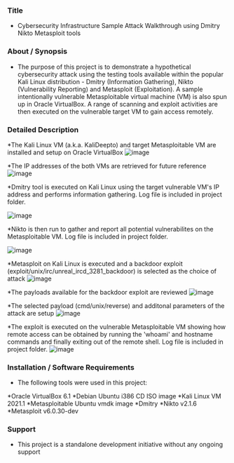 ### Title

* Cybersecurity Infrastructure Sample Attack Walkthrough using Dmitry Nikto Metasploit tools

### About / Synopsis

* The purpose of this project is to demonstrate a hypothetical cybersecurity attack using the testing tools available within the popular Kali Linux distribution - Dmitry (Information Gathering), Nikto (Vulnerability Reporting) and Metasploit (Exploitation). A sample intentionally vulnerable Metasploitable virtual machine (VM) is also spun up in Oracle VirtualBox. A range of scanning and exploit activities are then executed on the vulnerable target VM to gain access remotely.

### Detailed Description 

*The Kali Linux VM (a.k.a. KaliDeepto) and target Metasploitable VM are installed and setup on Oracle VirtualBox
![image](https://user-images.githubusercontent.com/46364751/115974712-8ac14c80-a52c-11eb-80ae-89a7c6e39a06.png)

*The IP addresses of the both VMs are retrieved for future reference
![image](https://user-images.githubusercontent.com/46364751/115974716-96147800-a52c-11eb-9362-94a0f0bde74a.png)

*Dmitry tool is executed on Kali Linux using the target vulnerable VM's IP address and performs information gathering. Log file is included in project folder.

![image](https://user-images.githubusercontent.com/46364751/115974722-a2003a00-a52c-11eb-9df4-4d3953fb5349.png)

*Nikto is then run to gather and report all potential vulnerabilites on the Metasploitable VM. Log file is included in project folder.

![image](https://user-images.githubusercontent.com/46364751/115974727-acbacf00-a52c-11eb-86ed-c65311889ca9.png)

*Metasploit on Kali Linux is executed and a backdoor exploit (exploit/unix/irc/unreal_ircd_3281_backdoor) is selected as the choice of attack
![image](https://user-images.githubusercontent.com/46364751/115974729-b5130a00-a52c-11eb-8a40-9b70cfae2827.png)

*The payloads available for the backdoor exploit are reviewed 
![image](https://user-images.githubusercontent.com/46364751/115974734-c3612600-a52c-11eb-9dee-a14b402915d2.png)

*The selected payload (cmd/unix/reverse) and additonal parameters of the attack are setup
![image](https://user-images.githubusercontent.com/46364751/115974740-cb20ca80-a52c-11eb-95e8-41fa668dafc7.png)

*The exploit is executed on the vulnerable Metasploitable VM showing how remote access can be obtained by running the 'whoami' and hostname commands and finally exiting out of the remote shell. Log file is included in project folder.
![image](https://user-images.githubusercontent.com/46364751/115974743-d4aa3280-a52c-11eb-8306-5fab97796e76.png)


### Installation / Software Requirements

* The following tools were used in this project:

*Oracle VirtualBox 6.1
*Debian Ubuntu i386 CD ISO image
*Kali Linux VM 2021.1
*Metasploitable Ubuntu vmdk image
*Dmitry
*Nikto v2.1.6
*Metasploit v6.0.30-dev


### Support

* This project is a standalone development initiative without any ongoing support

